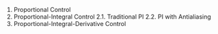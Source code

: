 1. Proportional Control
2. Proportional-Integral Control
    2.1. Traditional PI
    2.2. PI with Antialiasing
3. Proportional-Integral-Derivative Control
